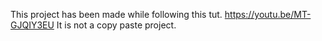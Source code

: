 This project has been made while following this tut.
https://youtu.be/MT-GJQIY3EU
It is not a copy paste project.